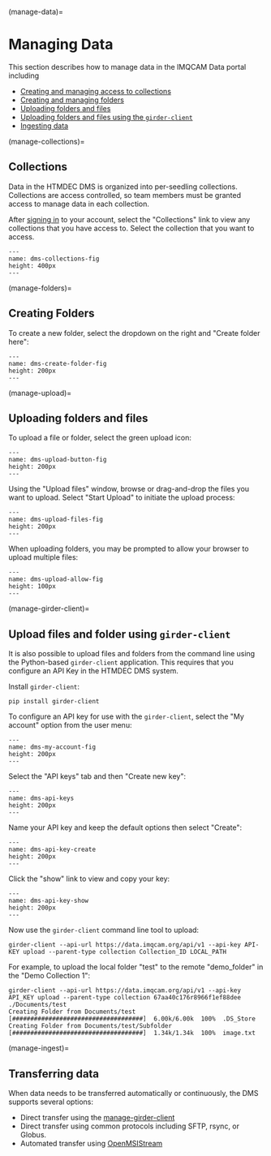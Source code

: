 (manage-data)=
# Managing Data

This section describes how to manage data in the IMQCAM Data portal including
* [Creating and managing access to collections](manage-collections)
* [Creating and managing folders](manage-folders)
* [Uploading folders and files](manage-upload)
* [Uploading folders and files using the ```girder-client```](manage-girder-client)
* [Ingesting data](manage-ingest)

(manage-collections)=
## Collections

Data in the HTMDEC DMS is organized into per-seedling collections. Collections
are access controlled, so team members must be granted access to manage data in
each collection.

After [signing in](signing-in) to your account, select the "Collections" link to
view any collections that you have access to. Select the collection that you
want to access.

```{figure} images/imqcam-select-collection.png
---
name: dms-collections-fig
height: 400px
---
```

(manage-folders)=
## Creating Folders

To create a new folder, select the dropdown on the right and "Create folder
here":

```{figure} images/htmdec-create-folder.png
---
name: dms-create-folder-fig
height: 200px
---
```

(manage-upload)=
## Uploading folders and files

To upload a file or folder, select the green upload icon:

```{figure} images/htmdec-folder-upload-metadata.png
---
name: dms-upload-button-fig
height: 200px
---
```

Using the "Upload files" window, browse or drag-and-drop the files you want to
upload. Select "Start Upload" to initiate the upload process:

```{figure} images/htmdec-upload-files-folders.png
---
name: dms-upload-files-fig
height: 200px
---
```

When uploading folders, you may be prompted to allow your browser to upload
multiple files:

```{figure} images/htmdec-upload-allow.png
---
name: dms-upload-allow-fig
height: 100px
---
```



(manage-girder-client)=
## Upload files and folder using ```girder-client```

It is also possible to upload files and folders from the command line using the
Python-based ```girder-client``` application. This requires that you configure
an API Key in the HTMDEC DMS system.

Install ```girder-client```:

```
pip install girder-client
```


To configure an API key for use with the ```girder-client```, select the "My
account" option from the user menu:

```{figure} images/htmdec-my-account.png
---
name: dms-my-account-fig
height: 200px
---
```

Select the "API keys" tab and then "Create new key":

```{figure} images/htmdec-api-keys.png
---
name: dms-api-keys
height: 200px
---
```

Name your API key and keep the default options then select "Create":

```{figure} images/htmdec-api-key-create.png
---
name: dms-api-key-create
height: 200px
---
```

Click the "show" link to view and copy your key:

```{figure} images/htmdec-api-key-show.png
---
name: dms-api-key-show
height: 200px
---
```

Now use the ```girder-client``` command line tool to upload:

```
girder-client --api-url https://data.imqcam.org/api/v1 --api-key API-KEY upload --parent-type collection Collection_ID LOCAL_PATH

```

For example, to upload the local folder "test" to the remote "demo_folder" in the "Demo Collection 1":
```
girder-client --api-url https://data.imqcam.org/api/v1 --api-key API_KEY upload --parent-type collection 67aa40c176r8966f1ef88dee ./Documents/test
Creating Folder from Documents/test
[####################################]  6.00k/6.00k  100%  .DS_Store
Creating Folder from Documents/test/Subfolder
[####################################]  1.34k/1.34k  100%  image.txt
```

(manage-ingest)=
## Transferring data


When data needs to be transferred automatically or continuously, the DMS supports
several options:
* Direct transfer using the [manage-girder-client](manage-girder-client)
* Direct transfer using common protocols including SFTP, rsync, or Globus.
* Automated transfer using [OpenMSIStream](openmsistream)
